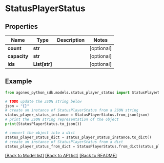 # StatusPlayerStatus


## Properties

Name | Type | Description | Notes
------------ | ------------- | ------------- | -------------
**count** | **str** |  | [optional] 
**capacity** | **str** |  | [optional] 
**ids** | **List[str]** |  | [optional] 

## Example

```python
from agones_python_sdk.models.status_player_status import StatusPlayerStatus

# TODO update the JSON string below
json = "{}"
# create an instance of StatusPlayerStatus from a JSON string
status_player_status_instance = StatusPlayerStatus.from_json(json)
# print the JSON string representation of the object
print(StatusPlayerStatus.to_json())

# convert the object into a dict
status_player_status_dict = status_player_status_instance.to_dict()
# create an instance of StatusPlayerStatus from a dict
status_player_status_from_dict = StatusPlayerStatus.from_dict(status_player_status_dict)
```
[[Back to Model list]](../README.md#documentation-for-models) [[Back to API list]](../README.md#documentation-for-api-endpoints) [[Back to README]](../README.md)


